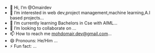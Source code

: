 - 👋 Hi, I’m @Omairdev
- 👀 I’m interested in web dev,project management,machine learning,A.I based projects...
- 🌱 I’m currently learning Bachelors in Cse with AIML...
- 💞️ I’m looking to collaborate on ...
- 📫 How to reach me mohdomair.dev@gmail.com...
- 😄 Pronouns: He/Him ...
- ⚡ Fun fact: ...

<!---
Omairdev/Omairdev is a ✨ special ✨ repository because its `README.md` (this file) appears on your GitHub profile.
You can click the Preview link to take a look at your changes.
--->
